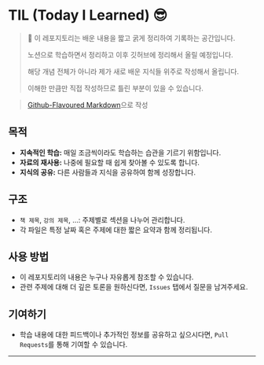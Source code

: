 # TIL (Today I Learned) 😎

> 🌱 이 레포지토리는 배운 내용을 짧고 굵게 정리하여 기록하는 공간입니다.
>
> 노션으로 학습하면서 정리하고 이후 깃허브에 정리해서 올릴 예정입니다.
>
> 해당 개념 전체가 아니라 제가 새로 배운 지식들 위주로 작성해서 올립니다.
>
> 이해한 만큼만 직접 작성하므로 틀린 부분이 있을 수 있습니다.

> [Github-Flavoured Markdown](https://guides.github.com/features/mastering-markdown/)으로 작성

## 목적

- **지속적인 학습:** 매일 조금씩이라도 학습하는 습관을 기르기 위함입니다.
- **자료의 재사용:** 나중에 필요할 때 쉽게 찾아볼 수 있도록 합니다.
- **지식의 공유:** 다른 사람들과 지식을 공유하여 함께 성장합니다.

## 구조

- `책 제목`, `강의 제목`, ...: 주제별로 섹션을 나누어 관리합니다.
- 각 파일은 특정 날짜 혹은 주제에 대한 짧은 요약과 함께 정리됩니다.

## 사용 방법

- 이 레포지토리의 내용은 누구나 자유롭게 참조할 수 있습니다.
- 관련 주제에 대해 더 깊은 토론을 원하신다면, `Issues` 탭에서 질문을 남겨주세요.

## 기여하기

- 학습 내용에 대한 피드백이나 추가적인 정보를 공유하고 싶으시다면, `Pull Requests`를 통해 기여할 수 있습니다.

---

